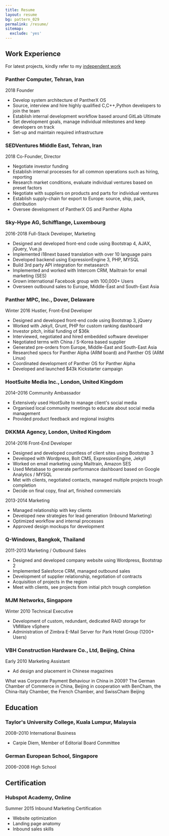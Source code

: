 ```yaml
---
title: Resume
layout: resume
bg: pattern_029
permalink: /resume/
sitemap:
  exclude: 'yes'
---
```


## Work Experience

For latest projects, kindly refer to my <a href="#independent-work">independent work</a>

### Panther Computer, <location>Tehran, Iran</location>
<date>2018</date>
<position>Founder</position>
- Develop system architecture of PantherX OS
- Source, interview and hire highly qualified C,C++,Python developers to join the team
- Establish internal development workflow based around GitLab Ultimate
- Set development goals, manage individual milestones and keep developers on track
- Set-up and maintain required infrastructure

### SEDVentures Middle East, <location>Tehran, Iran</location>
<date>2018</date>
<position>Co-Founder, Director</position>
- Negotiate investor funding
- Establish internal processes for all common operations such as hiring, reporting
- Research market conditions, evaluate individual ventures based on preset factors
- Negotiate with suppliers on products and parts for individual ventures
- Establish supply-chain for export to Europe: source, ship, pack, distribution
- Oversee development of PantherX OS and Panther Alpha

### Sky-Hype AG, <location>Schifflange, Luxembourg</location>
<date>2016-2018</date>
<position>Full-Stack Developer, Marketing</position>

- Designed and developed front-end code using Bootstrap 4, AJAX, jQuery, Vue.js
- Implemented i18next based translation with over 10 language pairs
- Developed backend using ExpressionEngine 3, PHP, MYSQL
- Build 3rd party API integration for metasearch
- Implemented and worked with Intercom CRM, Mailtrain for email marketing (SES)
- Grown international Facebook group with 100,000+ Users
- Overseen outbound sales to Europe, Middle-East and South-East Asia

### Panther MPC, Inc., <location>Dover, Delaware</location>
<date>Winter 2016</date>
<position>Hustler, Front-End Developer</position>

- Designed and developed front-end code using Bootstrap 3, jQuery
- Worked with Jekyll, Grunt, PHP for custom ranking dashboard
- Investor pitch, initial funding of $36k
- Interviewed, negotiated and hired embedded software developer
- Negotiated terms with China / S-Korea based supplier
- Generated pre-orders from Europe, Middle-East and South-East Asia
- Researched specs for Panther Alpha (ARM board) and Panther OS (ARM Linux)
- Coordinated development of Panther OS for Panther Alpha
- Developed and launched $43k Kickstarter campaign

### HootSuite Media Inc., <location>London, United Kingdom</location>
<date>2014–2016</date>
<position>Community Ambassador</position>

- Extensively used HootSuite to manage client's social media
- Organised local community meetings to educate about social media management
- Provided product feedback and regional insights

### DKKMA Agency, <location>London, United Kingdom</location>
<date>2014-2016</date>
<position>Front-End Developer</position>

- Designed and developed countless of client sites using Bootstrap 3
- Developed with Wordpress, Bolt CMS, ExpressionEngine, Jekyll
- Worked on email marketing using Mailtrain, Amazon SES
- Used Metabase to generate performance dashboard based on Google Analytics / MYSQL
- Met with clients, negotiated contacts, managed multiple projects trough completion
- Decide on final copy, final art, finished commercials

<date>2013-2014</date>
<position>Marketing</position>

- Managed relationship with key clients
- Developed new strategies for lead generation (Inbound Marketing)
- Optimized workflow and internal processes
- Approved design mockups for development

### Q-Windows, <location>Bangkok, Thailand</location>
<date>2011-2013</date>
<position>Marketing / Outbound Sales</position>

- Designed and developed company website using Wordpress, Bootstrap 2
- Implemented Salesforce CRM, managed outbound sales
- Development of supplier relationship, negotiation of contracts
- Acquisition of projects in the region
- Meet with clients, see projects from initial pitch trough completion

### MJM Networks, <location>Singapore</location>
<date>Winter 2010</date>
<position>Technical Executive</position>

- Development of custom, redundant, dedicated RAID storage for VMWare vSphere
- Administration of Zimbra E-Mail Server for Park Hotel Group (1200+ Users)

### VBH Construction Hardware Co., Ltd, <location>Beijing, China</location>
<date>Early 2010</date>
<position>Marketing Assistant</position>

- Ad design and placement in Chinese magazines

What was Corporate Payment Behaviour in China in 2009? The German Chamber of Commerce in China, Beijing in cooperation with BenCham, the China-Italy Chamber, the French Chamber, and SwissCham Beijing

## Education

### Taylor's University College, <location>Kuala Lumpur, Malaysia</location>
<date>2008–2010</date>
<position>International Business</position>

- Carpie Diem, Member of Editorial Board Committee

### German European School, <location>Singapore</location>
<date>2006–2008</date>
<position>High School</position>

## Certification

### Hubspot Academy, <location>Online</location>
<date>Summer 2015</date>
<position>Inbound Marketing Certification</position>

- Website optimization
- Landing page anatomy
- Inbound sales skills
